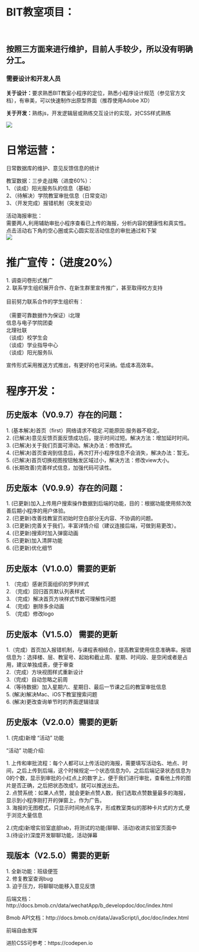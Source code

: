 <html>
<body>
<h1>BIT教室项目：</h1>
<br/>
<h2>按照三方面来进行维护，目前人手较少，所以没有明确分工。</h2>
<h3><b>需要设计和开发人员</b></h3>
<p><b>关于设计：</b>要求熟悉BIT教室小程序的定位，熟悉小程序设计规范（参见官方文档），有审美，可以快速制作出原型界面（推荐使用Adobe XD）</p>
<p><b>关于开发：</b>熟练js，开发逻辑层或熟练交互设计的实现，对CSS样式熟练</p>
<img src="https://github.com/chentairan/Wechat/blob/master/image/组织结构.png">
</p>
<h1><b>日常运营：</b></h1>

<p>
日常数据库的维护、意见反馈信息的统计<br/>
<p>
教室数据：三步走战略（进度60%）：<br/>
1、（谈成）阳光服务队的信息（基础）<br/>
2、（待解决）学院教室审批信息（日常变动）<br/>
3、（开发完成）报错机制（突发变动）<br/>
</p>
<p>
活动海报审批：<br/>
需要两人,利用辅助审批小程序查看已上传的海报，分析内容的健康性和真实性。<br/>
点击活动右下角的空心圈或实心圆实现活动信息的审批通过和下架<br/>
<img src="https://github.com/chentairan/Wechat/blob/master/image/nav.png">
</p>
</p>

<h1><b>推广宣传：（进度20%）</b></h1>

<p>
1. 调查问卷形式推广<br/>
2. 联系学生组织展开合作、在新生群里宣传推广，甚至取得校方支持<br/><br/>
目前努力联系合作的学生组织有：<br/><br/>
（需要可靠数据作为保证）i北理<br/>
信息与电子学院团委<br/>
北理社联<br/>
（谈成）校学生会<br/>
（谈成）学业指导中心<br/>
（谈成）阳光服务队<br/>
</p>
<p>宣传形式采用推送方式推出，有更好的也可采纳。低成本高效率。</p>

<h1><b>程序开发：</b></h1>

<h2>历史版本（V0.9.7）存在的问题：</h2>
<p>
1. (基本解决)首页（first）网络请求不稳定.可能原因:服务器不稳定。<br/>
2. (已解决)意见反馈页面反馈成功后，提示时间过短。解决方法：增加延时时间。<br/>
3. (已解决)关于我们页面可滑动。解决办法：修改样式。<br/>
4. (已解决)首页查询到信息后，再次打开小程序信息不会消失，解决办法：暂无。<br/>
5. (已解决)首页切换视图按钮触发区域过小，解决方法：修改view大小。<br/>
6. (长期改善)完善样式信息，加强代码可读性。<br/>
</p>
<h2>历史版本（V0.9.9）存在的问题：</h2>
<p>
1. (已更新)加入上传用户搜索操作数据到后端的功能，目的：根据功能使用频次改善后期小程序的用户体验。<br/>
2. (已更新)改善找教室页初始时空白部分无内容、不协调的问题。<br/>
3. (已更新)完善关于我们，丰富详情介绍（建议连接后端，可做到易更改）。<br/>
4. (已更新)搜索时加入弹窗动画<br/>
5. (已更新)加入清屏功能<br/>
6. (已更新)优化细节<br/>
</p>
<h2>历史版本（V1.0.0）需要的更新</h2>
<p>
1. （完成）感谢页面组织的罗列样式<br/>
2. （完成）回归首页默认列表样式<br/>
3. （完成）解决首页方块样式节数可理解性问题<br/>
4. （完成）删除多余动画<br/>
5. （完成）修改logo<br/>
</p>
<h2>历史版本（V1.5.0） 需要的更新</h2>
<p>
1.（完成）首页加入报错机制，与课程表相结合，提高教室使用信息准确率。报错信息为：选择楼、层、教室号、起始和截止周、星期、时间段、是空闲或者是占用，建议单独成表，便于审查<br/>
2.（完成）方块视图样式重新设计<br/>
3.（完成）自动忽略之前周<br/>
4.（等待数据）加入星期六、星期日、最后一节课之后的教室审批信息<br/>
5. (解决)解决Mac、iOS下教室搜索问题<br/>
6. (解决)更改查询单节时的界面逻辑错误<br/>
</p>


<h2>历史版本（V2.0.0）需要的更新</h2>
<p>
1. (完成)新增 “活动” 功能<br/>
<p>“活动” 功能介绍:</p>
<p>
1. 上传和审批流程：每个人都可以上传活动的海报，需要填写活动名、地点、时间，之后上传到后端，这个时候规定一个状态信息为0，之后后端记录状态信息为0的个数，显示到审批的小红点上的数字上，便于我们进行审批，查看他上传的图片是否正确，之后把状态改成1，就可以推送出去。<br/>
2. 点赞系统：如果人点赞，就会更新点赞人数，我们选取点赞数量最多的海报，显示到小程序刚打开的弹窗上，作为广告。<br/>
3. 海报的无图模式，只显示时间地点名字，形成教室类似的那种卡片式的方式,便于浏览大量信息<br/>
</p>
2.(完成)新增实验室底部tab，将测试的功能(聊聊、活动)收进实验室页面中<br/>
3.(待设计)深度开发聊聊功能，活动弹幕<br/>
</p>
<h2>现版本（V2.5.0）需要的更新</h2>
<p>
1. 全新功能：班级便签<br/>
2. 修复教室查询bug<br/>
3. 迫于压力，将聊聊功能移入意见反馈<br/>
</p>


<p>后端文档：http://docs.bmob.cn/data/wechatApp/b_developdoc/doc/index.html</p>
<p>Bmob API文档：http://docs.bmob.cn/data/JavaScript/i_doc/doc/index.html</p>
<p>前端自由发挥</p>
<p>进阶CSS可参考：https://codepen.io</p>